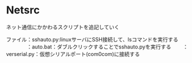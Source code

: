 # Netsrc
ネット通信にかかわるスクリプトを追記していく

ファイル：sshauto.py:linuxサーバにSSH接続して、lsコマンドを実行する
　　　　：auto.bat：ダブルクリックすることでsshauto.pyを実行する
    　　：verserial.py：仮想シリアルポート(com0com)に接続する
      
    
